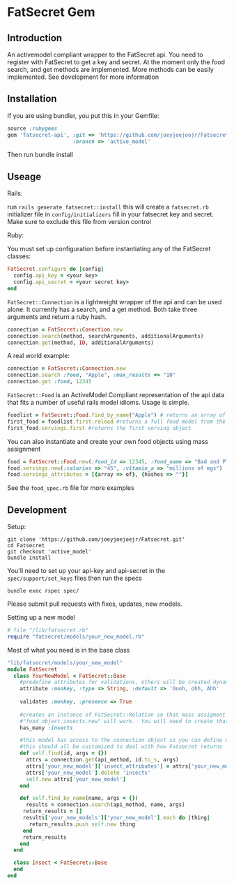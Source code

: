 FatSecret Gem
=============

Introduction
------------
An activemodel compliant wrapper to the FatSecret api. You need to register with FatSecret to get
a key and secret. At the moment only the food search, and get methods are implemented.  More methods
can be easily implemented.  See development for more information

Installation
------------
If you are using bundler, you put this in your Gemfile:

```ruby
source :rubygems
gem 'fatsecret-api', :git => 'https://github.com/joeyjoejoejr/Fatsecret.git',
                     :branch => 'active_model'
```
    
Then run bundle install

Useage
------

Rails:

run `rails generate fatsecret::install`
this will create a `fatsecret.rb` initializer file in `config/initializers`
fill in your fatsecret key and secret.  Make sure to exclude this file from version control


Ruby:

You must set up configuration before instantiating any of the FatSecret classes:


```ruby
FatSecret.configure do |config|
  config.api_key = <your key>
  config.api_secret = <your secret key>
end
```  

`FatSecret::Connection` is a lightweight wrapper of the api and can be used alone.
It currently has a search, and a get method.  Both take three arguments and return a ruby hash.

```ruby
connection = FatSecret::Conection.new
connection.search(method, searchArguments, additionalArguments)
connection.get(method, ID, additionalArguments)
```
    
A real world example:

```ruby
connection = FatSecret::Connection.new
connection.search :food, "Apple", :max_results => "10"
connection.get :food, 12345
```

`FatSecret::Food` is an ActiveModel Compliant representation of the api data that
fits a number of useful rails model idioms.  Usage is simple.

```ruby
foodlist = FatSecret::Food.find_by_name("Apple") # returns an array of Food objects
first_food = foodlist.first.reload #returns a full food model from the api
first_food.servings.first #returns the first serving object
```
    
You can also instantiate and create your own food objects using mass assignment

```ruby
food = FatSecret::Food.new(:food_id => 12345, :food_name => "Bad and Plenties")
food.servings.new(:calories => "45", :vitamin_a => "millions of mgs")
food.servings_attributes = [{array => of}, {hashes => ""}]
```
    
See the `food_spec.rb` file for more examples

Development
-------------

Setup:

```    
git clone 'https://github.com/joeyjoejoejr/Fatsecret.git'
cd Fatsecret
git checkout 'active_model'
bundle install
```
    
You'll need to set up your api-key and api-secret in the `spec/support/set_keys` files
then run the specs

```
bundle exec rspec spec/
```
  
Please submit pull requests with fixes, updates, new models.

Setting up a new model


```ruby
# file "/lib/fatsecret.rb"
require "fatsecret/models/your_new_model.rb"
```    
Most of what you need is in the base class

```ruby
"lib/fatsecret/models/your_new_model"
module FatSecret
  class YourNewModel < FatSecret::Base
    #predefine attributes for validations, others will be created dynamically
    attribute :monkey, :type => String, :default => 'Oooh, ohh, Ahh'  
    
    validates :monkey, :presence => True
    
    #creates an instance of FatSecret::Relation so that mass assigment and  
    #"food_object.insects.new" will work.  You will need to create that related model.
    has_many :insects

    #this model has access to the connection object so you can define methods
    #this should all be customized to deal with how Fatsecret returns
    def self.find(id, args = {})
      attrs = connection.get(api_method, id.to_s, args)
      attrs['your_new_model']['insect_attributes'] = attrs['your_new_model']['insects']['insect']
      attrs['your_new_model'].delete 'insects'
      self.new attrs['your_new_model']
    end

    def self.find_by_name(name, args = {})
      results = connection.search(api_method, name, args)
     return_results = []
     results['your_new_models']['your_new_model'].each do |thing|
       return_results.push self.new thing
     end
     return_results
    end
  end

  class Insect < FatSecret::Base
  end
end
```    
